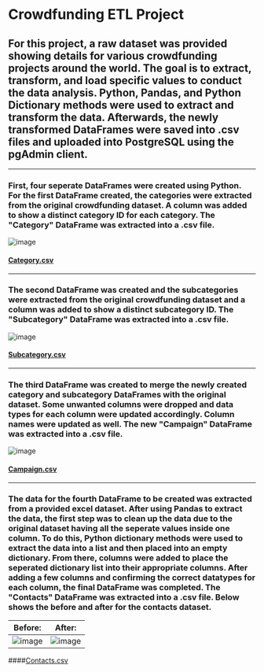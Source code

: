 # Crowdfunding ETL Project
## For this project, a raw dataset was provided showing details for various crowdfunding projects around the world. The goal is to extract, transform, and load specific values to conduct the data analysis. Python, Pandas, and Python Dictionary methods were used to extract and transform the data. Afterwards, the newly transformed DataFrames were saved into .csv files and uploaded into PostgreSQL using the pgAdmin client.  
-------------------------------------------------------------------------------------------------------------------------------------------------------------------------
### First, four seperate DataFrames were created using Python. For the first DataFrame created, the categories were extracted from the original crowdfunding dataset. A column was added to show a distinct category ID for each category. The "Category" DataFrame was extracted into a .csv file.

![image](https://user-images.githubusercontent.com/120426753/227072781-421cbb5e-5923-43cf-9029-3f9521bdfc71.png)
#### [Category.csv](https://github.com/rvafaeis/crowdfunding_ETL_project2/blob/main/Resources/category.csv)
-------------------------------------------------------------------------------------------------------------------------------------------------------------------------
### The second DataFrame was created and the subcategories were extracted from the original crowdfunding dataset and a column was added to show a distinct subcategory ID. The "Subcategory" DataFrame was extracted into a .csv file.

![image](https://user-images.githubusercontent.com/120426753/227073290-5b4e6add-0c9c-4ebe-aeab-9843d4bc481b.png) 
#### [Subcategory.csv](https://github.com/rvafaeis/crowdfunding_ETL_project2/blob/main/Resources/subcategory.csv)
-------------------------------------------------------------------------------------------------------------------------------------------------------------------------
### The third DataFrame was created to merge the newly created category and subcategory DataFrames with the original dataset. Some unwanted columns were dropped and data types for each column were updated accordingly. Column names were updated as well. The new "Campaign" DataFrame was extracted into a .csv file.

![image](https://user-images.githubusercontent.com/120426753/227076101-5a1c106a-822a-40ea-8fba-8bf49ade3bea.png)
#### [Campaign.csv](https://github.com/rvafaeis/crowdfunding_ETL_project2/blob/main/Resources/campaign.csv)
-------------------------------------------------------------------------------------------------------------------------------------------------------------------------
### The data for the fourth DataFrame to be created was extracted from a provided excel dataset. After using Pandas to extract the data, the first step was to clean up the data due to the original dataset having all the seperate values inside one column. To do this, Python dictionary methods were used to extract the data into a list and then placed into an empty dictionary. From there, columns were added to place the seperated dictionary list into their appropriate columns. After adding a few columns and confirming the correct datatypes for each column, the final DataFrame was completed. The "Contacts" DataFrame was extracted into a .csv file. Below shows the before and after for the contacts dataset.

Before:                                                                                                           |  After:
:----------------------------------------------------------------------------------------------------------------:|:-------------------------:
![image](https://user-images.githubusercontent.com/120426753/227373916-66c7b903-34db-4be0-aa42-0dc044e9a1cf.png)  |  ![image](https://user-images.githubusercontent.com/120426753/227374259-8d5f382e-e2ac-491d-af01-3bd90ede7253.png)

####[Contacts.csv](https://github.com/rvafaeis/crowdfunding_ETL_project2/blob/main/Resources/contacts.csv)



